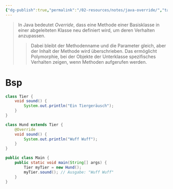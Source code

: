 ```yaml
---
{"dg-publish":true,"permalink":"/02-resources/notes/java-override/","tags":["informatik/code/java","informatik/code/OOP"],"noteIcon":"","updated":"2025-09-10T16:33:04.880+02:00"}
---
```


>In Java bedeutet *Override*, dass eine Methode einer Basisklasse in einer abgeleiteten Klasse neu definiert wird, um deren Verhalten anzupassen. 
>>Dabei bleibt der Methodenname und die Parameter gleich, aber der Inhalt der Methode wird überschrieben. Das ermöglicht Polymorphie, bei der Objekte der Unterklasse spezifisches Verhalten zeigen, wenn Methoden aufgerufen werden.

# Bsp
```java
class Tier {
    void sound() {
        System.out.println("Ein Tiergeräusch");
    }
}

class Hund extends Tier {
    @Override
    void sound() {
        System.out.println("Wuff Wuff");
    }
}

public class Main {
    public static void main(String[] args) {
        Tier myTier = new Hund();
        myTier.sound(); // Ausgabe: "Wuff Wuff"
    }
}
```